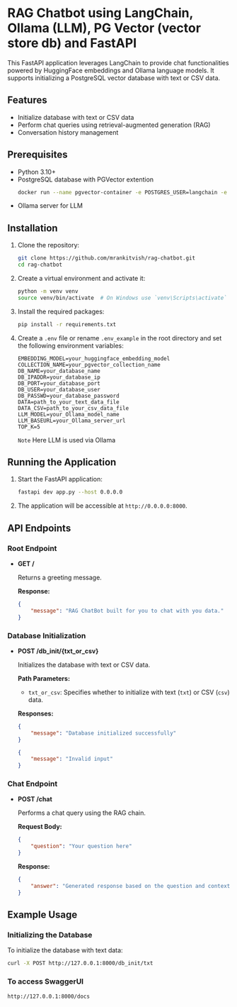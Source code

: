 # RAG Chatbot using LangChain, Ollama (LLM), PG Vector (vector store db) and FastAPI

This FastAPI application leverages LangChain to provide chat functionalities powered by HuggingFace embeddings and Ollama language models. It supports initializing a PostgreSQL vector database with text or CSV data.

## Features

- Initialize database with text or CSV data
- Perform chat queries using retrieval-augmented generation (RAG)
- Conversation history management

## Prerequisites

- Python 3.10+
- PostgreSQL database with PGVector extention
  ```sh
  docker run --name pgvector-container -e POSTGRES_USER=langchain -e POSTGRES_PASSWORD=langchain -e POSTGRES_DB=langchain -p 5432:5432 -d pgvector/pgvector:pg16
  ```
- Ollama server for LLM

## Installation

1. Clone the repository:

    ```sh
    git clone https://github.com/mrankitvish/rag-chatbot.git
    cd rag-chatbot
    ```

2. Create a virtual environment and activate it:

    ```sh
    python -m venv venv
    source venv/bin/activate  # On Windows use `venv\Scripts\activate`
    ```

3. Install the required packages:

    ```sh
    pip install -r requirements.txt
    ```

4. Create a `.env` file or rename `.env_example` in the root directory and set the following environment variables:

    ```env
    EMBEDDING_MODEL=your_huggingface_embedding_model
    COLLECTION_NAME=your_pgvector_collection_name
    DB_NAME=your_database_name
    DB_IPADDR=your_database_ip
    DB_PORT=your_database_port
    DB_USER=your_database_user
    DB_PASSWD=your_database_password
    DATA=path_to_your_text_data_file
    DATA_CSV=path_to_your_csv_data_file
    LLM_MODEL=your_Ollama_model_name
    LLM_BASEURL=your_Ollama_server_url
    TOP_K=5
    ```
    `Note` Here LLM is used via Ollama

## Running the Application

1. Start the FastAPI application:

    ```sh
    fastapi dev app.py --host 0.0.0.0
    ```

2. The application will be accessible at `http://0.0.0.0:8000`.

## API Endpoints

### Root Endpoint

- **GET /**

    Returns a greeting message.

    **Response:**

    ```json
    {
        "message": "RAG ChatBot built for you to chat with you data."
    }
    ```

### Database Initialization

- **POST /db_init/{txt_or_csv}**

    Initializes the database with text or CSV data.

    **Path Parameters:**

    - `txt_or_csv`: Specifies whether to initialize with text (`txt`) or CSV (`csv`) data.

    **Responses:**

    ```json
    {
        "message": "Database initialized successfully"
    }
    ```

    ```json
    {
        "message": "Invalid input"
    }
    ```

### Chat Endpoint

- **POST /chat**

    Performs a chat query using the RAG chain.

    **Request Body:**

    ```json
    {
        "question": "Your question here"
    }
    ```

    **Response:**

    ```json
    {
        "answer": "Generated response based on the question and context"
    }
    ```

## Example Usage

### Initializing the Database

To initialize the database with text data:

```sh
curl -X POST http://127.0.0.1:8000/db_init/txt
```
### To access SwaggerUI 
```sh
http://127.0.0.1:8000/docs
```


